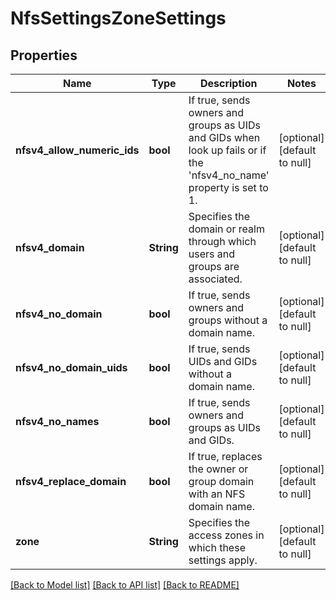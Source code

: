 # NfsSettingsZoneSettings

## Properties
Name | Type | Description | Notes
------------ | ------------- | ------------- | -------------
**nfsv4_allow_numeric_ids** | **bool** | If true, sends owners and groups as UIDs and GIDs when look up fails or if the &#39;nfsv4_no_name&#39; property is set to 1. | [optional] [default to null]
**nfsv4_domain** | **String** | Specifies the domain or realm through which users and groups are associated. | [optional] [default to null]
**nfsv4_no_domain** | **bool** | If true, sends owners and groups without a domain name. | [optional] [default to null]
**nfsv4_no_domain_uids** | **bool** | If true, sends UIDs and GIDs without a domain name. | [optional] [default to null]
**nfsv4_no_names** | **bool** | If true, sends owners and groups as UIDs and GIDs. | [optional] [default to null]
**nfsv4_replace_domain** | **bool** | If true, replaces the owner or group domain with an NFS domain name. | [optional] [default to null]
**zone** | **String** | Specifies the access zones in which these settings apply. | [optional] [default to null]

[[Back to Model list]](../README.md#documentation-for-models) [[Back to API list]](../README.md#documentation-for-api-endpoints) [[Back to README]](../README.md)


